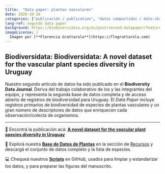 ```yaml
---
title:  "Data paper: plantas vasculares"
date: 2020-10-26
categories: ["publicación / publication", "datos compartidos / data-sharing", "plantas / plants"]
lang-ref: segundo data paper
background: https://biodiversidata.org/es/post/second-datapaper/featured.png
imageLicense: |
  Imagen por [**Florencia Grattarola**](https://flograttarola.com)
---
```


## Biodiversidata: Biodiversidata: A novel dataset for the vascular plant species diversity in Uruguay


Nuestro segundo artículo de datos ha sido publicado en el **Biodiversity Data Journal**. Deriva del trabajo colaborativo de los y las integrantes del equipo, y representa la segunda base de datos completa y de acceso abierto de registros de biodiversidad para Uruguay. El *Data Paper* incluye registros primarios de biodiversidad de especies de plantas vasculares y un gran número de descriptores de datos que enriquecen cada observación/colecta de organismos.

***

:page_with_curl: Encontrá la publicación acá: [**A novel dataset for the vascular plant species diversity in Uruguay**](https://doi.org/10.3897/BDJ.8.e56850)  

:open_file_folder: Explorá nuestra [**Base de Datos de Plantas**](https://biodiversidata.org/es/project/plants/) en la sección de [Recursos](https://biodiversidata.org/es/#projects) y descargá el conjunto de datos completo y la lista de especies.  

:computer: Chequeá nuestros [**Scripts**](https://github.com/bienflorencia/rBiodiversidata) en GitHub, usados para limpiar y estandarizar los datos, y para preparar las figuras del manuscrito.  
